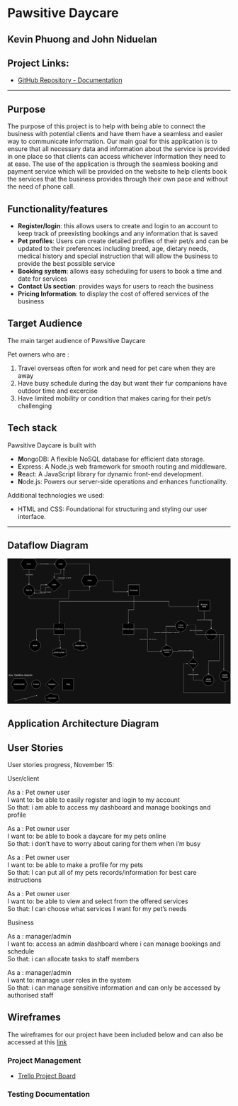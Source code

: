 # Pawsitive Daycare 

## Kevin Phuong and John Niduelan

## Project Links: 
- [GitHub Repository - Documentation](https://github.com/pawsitive-daycare/Part-A-Documentation)

---

## Purpose

The purpose of this project is to help with being able to connect the business with potential clients and have them have a seamless and easier way to communicate information. Our main goal for this application is to ensure that all necessary data and information about the service is provided in one place so that clients can access whichever information they need to at ease. The use of the application is through the seamless booking and payment service which will be provided on the website to help clients book the services that the business provides through their own pace and without the need of phone call. 


## Functionality/features

- **Register/login**: this allows users to create and login to an account to keep track of preexisting bookings and any information that is saved
- **Pet profiles**: Users can create detailed profiles of their pet/s and can be updated to their preferences including breed, age, dietary needs, medical history and special instruction that will allow the business to provide the best possible service
- **Booking system**: allows easy scheduling for users to book a time and date for services
- **Contact Us section**: provides ways for users to reach the business
- **Pricing Information**: to display the cost of offered services of the business


## Target Audience

The main target audience of Pawsitive Daycare 

Pet owners who are :
1. Travel overseas often for work and need for pet care when they are away
2. Have busy schedule during the day but want their fur companions have outdoor time and excercise
3. Have limited mobility or condition that makes caring for their pet/s challenging


## Tech stack
Pawsitive Daycare is built with

 - **M**ongoDB: A flexible NoSQL database for efficient data storage.
 - **E**xpress: A Node.js web framework for smooth routing and middleware.
 - **R**eact: A JavaScript library for dynamic front-end development.
 - **N**ode.js: Powers our server-side operations and enhances functionality.

Additional technologies we used:

 - HTML and CSS: Foundational for structuring and styling our user interface.


---

## Dataflow Diagram

![Dataflow diagram](./docs/dataflow%20diagram.drawio.png)

## Application Architecture Diagram



## User Stories

User stories progress, November 15:

User/client

As a : Pet owner user  
I want to: be able to easily register and login to my account  
So that: i am able to access my dashboard and manage bookings and profile

As a : Pet owner user  
I want to: be able to book a daycare for my pets online  
So that: i don’t have to worry about caring for them when i’m busy  

As a : Pet owner user  
I want to: be able to make a profile for my pets  
So that: I can put all of my pets records/information for best care instructions  

As a : Pet owner user  
I want to: be able to view and select from the offered services  
So that: I can choose what services I want for my pet’s needs  

Business

As a : manager/admin  
I want to: access an admin dashboard where i can manage bookings and schedule  
So that: i can allocate tasks to staff members  

As a : manager/admin  
I want to: manage user roles in the system  
So that: i can manage sensitive information and can only be accessed by authorised staff  


## Wireframes

The wireframes for our project have been included below and can also be accessed at this [link](https://www.figma.com/design/96baP2jlU3NRj2xUBu0SNX/Wireframe?node-id=59-92&node-type=frame&t=Ij2hnqVLK4vRaEmt-0)



### Project Management
- [Trello Project Board](https://trello.com/invite/b/673454d54f89a5229f48eeaf/ATTI6efffa00ea68d2fa3d7c7d2a3b0c95f3AB78F6DB/fullstack-app)



### Testing Documentation


